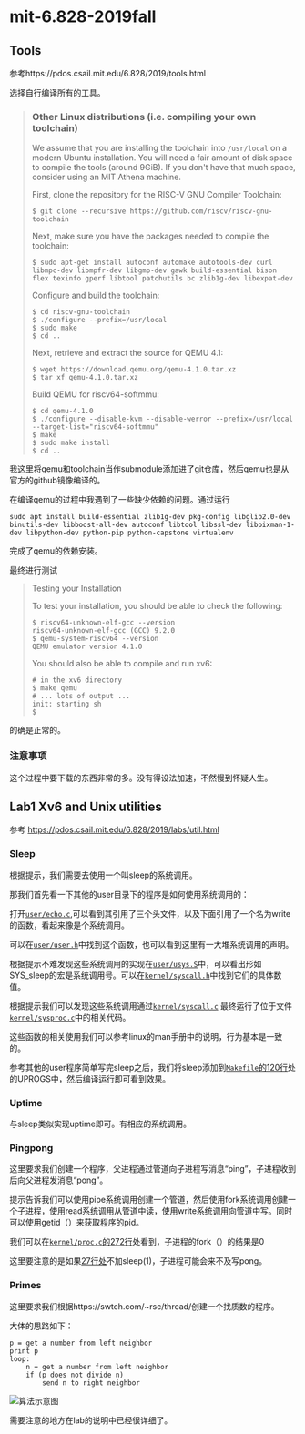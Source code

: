 # mit-6.828-2019fall

## Tools

参考https://pdos.csail.mit.edu/6.828/2019/tools.html

选择自行编译所有的工具。

> ### Other Linux distributions (i.e. compiling your own toolchain)
>
> We assume that you are installing the toolchain into `/usr/local` on a modern Ubuntu installation.  You will need a fair amount of disk space to compile the tools (around 9GiB).  If you don't have that much space, consider using an MIT Athena machine.
>
> First, clone the repository for the RISC-V GNU Compiler Toolchain:
>
> ```
> $ git clone --recursive https://github.com/riscv/riscv-gnu-toolchain
> ```
>
> Next, make sure you have the packages needed to compile the toolchain:
>
> ```
> $ sudo apt-get install autoconf automake autotools-dev curl libmpc-dev libmpfr-dev libgmp-dev gawk build-essential bison flex texinfo gperf libtool patchutils bc zlib1g-dev libexpat-dev
> ```
>
>  Configure and build the toolchain:
>
> ```
> $ cd riscv-gnu-toolchain
> $ ./configure --prefix=/usr/local
> $ sudo make
> $ cd ..
> ```
>
>  Next, retrieve and extract the source for QEMU 4.1:
>
> ```
> $ wget https://download.qemu.org/qemu-4.1.0.tar.xz
> $ tar xf qemu-4.1.0.tar.xz
> ```
>
>  Build QEMU for riscv64-softmmu:
>
> ```
> $ cd qemu-4.1.0
> $ ./configure --disable-kvm --disable-werror --prefix=/usr/local --target-list="riscv64-softmmu"
> $ make
> $ sudo make install
> $ cd ..
> ```

我这里将qemu和toolchain当作submodule添加进了git仓库，然后qemu也是从官方的github镜像编译的。

在编译qemu的过程中我遇到了一些缺少依赖的问题。通过运行

```
sudo apt install build-essential zlib1g-dev pkg-config libglib2.0-dev binutils-dev libboost-all-dev autoconf libtool libssl-dev libpixman-1-dev libpython-dev python-pip python-capstone virtualenv
```

完成了qemu的依赖安装。

最终进行测试

>   Testing your Installation 
>
> To test your installation, you should be able to check the following:
>
> ```
> $ riscv64-unknown-elf-gcc --version
> riscv64-unknown-elf-gcc (GCC) 9.2.0
> $ qemu-system-riscv64 --version
> QEMU emulator version 4.1.0
> ```
>
> You should also be able to compile and run xv6:
>
> ```
> # in the xv6 directory
> $ make qemu
> # ... lots of output ...
> init: starting sh
> $
> ```

的确是正常的。

### 注意事项

这个过程中要下载的东西非常的多。没有得设法加速，不然慢到怀疑人生。

## Lab1 Xv6 and Unix utilities

参考 https://pdos.csail.mit.edu/6.828/2019/labs/util.html

### Sleep

根据提示，我们需要去使用一个叫sleep的系统调用。

那我们首先看一下其他的user目录下的程序是如何使用系统调用的：

打开[`user/echo.c`](https://github.com/black-desk/xv6-riscv-fall19/blob/c0beeccb1b46cfba7762740b901ca266adb65a6f/user/echo.c),可以看到其引用了三个头文件，以及下面引用了一个名为write的函数，看起来像是个系统调用。

可以在[`user/user.h`](https://github.com/black-desk/xv6-riscv-fall19/blob/64b93d175ac6eb739036b394fbb0766fbf06f5b7/user/user.h)中找到这个函数，也可以看到这里有一大堆系统调用的声明。

根据提示不难发现这些系统调用的实现在[`user/usys.S`](https://github.com/black-desk/xv6-riscv-fall19/blob/util/user/usys.S)中，可以看出形如SYS_sleep的宏是系统调用号。可以在[`kernel/syscall.h`](https://github.com/black-desk/xv6-riscv-fall19/blob/87696bad0d7c92cf573e7fd5eb9a8178ba686c4e/kernel/syscall.h)中找到它们的具体数值。

根据提示我们可以发现这些系统调用通过[`kernel/syscall.c`](https://github.com/black-desk/xv6-riscv-fall19/blob/f6ec8d09bcef5c303cc55014eff359ae07ac417f/kernel/syscall.c) 最终运行了位于文件[`kernel/sysproc.c`](https://github.com/black-desk/xv6-riscv-fall19/blob/67702cf706bce7adef472f0caa48d81ddfaeb33a/kernel/sysproc.c)中的相关代码。

这些函数的相关使用我们可以参考linux的man手册中的说明，行为基本是一致的。

参考其他的user程序简单写完sleep之后，我们将sleep添加到[`Makefile`的120行](https://github.com/black-desk/xv6-riscv-fall19/blob/b79af849131e667f6a2466f765804c055dd93048/Makefile#L120)处的UPROGS中，然后编译运行即可看到效果。

### Uptime

与sleep类似实现uptime即可。有相应的系统调用。

### Pingpong

这里要求我们创建一个程序，父进程通过管道向子进程写消息“ping”，子进程收到后向父进程发消息“pong”。

提示告诉我们可以使用pipe系统调用创建一个管道，然后使用fork系统调用创建一个子进程，使用read系统调用从管道中读，使用write系统调用向管道中写。同时可以使用getid（）来获取程序的pid。

我们可以在[`kernel/proc.c`的272行](https://github.com/black-desk/xv6-riscv-fall19/blob/23ecf5bb68de26059addd4499ae384ca6eee0c1a/kernel/proc.c#L272)处看到，子进程的fork（）的结果是0

这里要注意的是如果[27行处](https://github.com/black-desk/xv6-riscv-fall19/blob/b79af849131e667f6a2466f765804c055dd93048/user/pingpong.c#L27)不加sleep(1)，子进程可能会来不及写pong。

### Primes

这里要求我们根据https://swtch.com/~rsc/thread/创建一个找质数的程序。

大体的思路如下：

```
p = get a number from left neighbor
print p
loop:
    n = get a number from left neighbor
    if (p does not divide n)
        send n to right neighbor
```

![算法示意图](https://swtch.com/~rsc/thread/sieve.gif)

需要注意的地方在lab的说明中已经很详细了。

